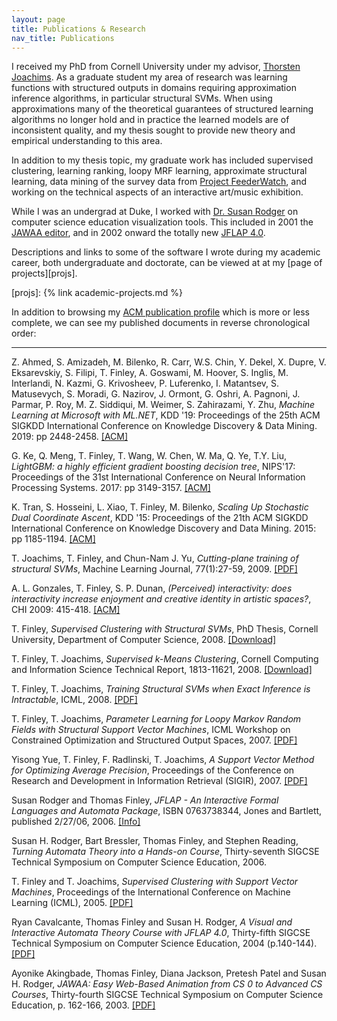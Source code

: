 ```yaml
---
layout: page
title: Publications & Research
nav_title: Publications
---
```


I received my PhD from Cornell University under my advisor, [Thorsten
Joachims][tj]. As a graduate student my area of research was learning functions
with structured outputs in domains requiring approximation inference algorithms,
in particular structural SVMs. When using approximations many of the theoretical
guarantees of structured learning algorithms no longer hold and in practice the
learned models are of inconsistent quality, and my thesis sought to provide new
theory and empirical understanding to this area.

In addition to my thesis topic, my graduate work has included supervised
clustering, learning ranking, loopy MRF learning, approximate structural
learning, data mining of the survey data from [Project FeederWatch][pfw], and
working on the technical aspects of an interactive art/music exhibition.

While I was an undergrad at Duke, I worked with [Dr. Susan Rodger][rodger] on
computer science education visualization tools.  This included in 2001 the
[JAWAA editor][jawaa2], and in 2002 onward the totally new [JFLAP 4.0][jflap].

Descriptions and links to some of the software I wrote during my academic
career, both undergraduate and doctorate, can be viewed at at my [page of
projects][projs].

[tj]:     http://www.cs.cornell.edu/people/tj/
[rodger]: http://www.cs.duke.edu/~rodger/
[jawaa2]: http://www.cs.duke.edu/csed/jawaa2/
[jflap]:  http://www.cs.duke.edu/~rodger/tools/jflap/
[pfw]:    http://birds.cornell.edu/pfw/
[projs]:  {% link academic-projects.md %}

In addition to browsing my [ACM publication
profile](https://dl.acm.org/profile/81100568786) which is more or less complete,
we can see my published documents in reverse chronological order:

----------

Z. Ahmed, S. Amizadeh, M. Bilenko, R. Carr, W.S. Chin, Y. Dekel, X. Dupre, V. Eksarevskiy, S. Filipi, T. Finley, A. Goswami, M. Hoover, S. Inglis, M. Interlandi, N. Kazmi, G. Krivosheev, P. Luferenko, I. Matantsev, S. Matusevych, S. Moradi, G. Nazirov, J. Ormont, G. Oshri, A. Pagnoni, J. Parmar, P. Roy, M. Z. Siddiqui, M. Weimer, S. Zahirazami, Y. Zhu, *Machine Learning at Microsoft with ML.NET*, KDD '19: Proceedings of the 25th ACM SIGKDD International Conference on Knowledge Discovery & Data Mining. 2019: pp 2448-2458.
[[ACM]](https://doi.org/10.1145/3292500.3330667)

G. Ke, Q. Meng, T. Finley, T. Wang, W. Chen, W. Ma, Q. Ye, T.Y. Liu, *LightGBM: a highly efficient gradient boosting decision tree*, NIPS'17: Proceedings of the 31st International Conference on Neural Information Processing Systems. 2017: pp 3149-3157.
[[ACM]](https://dl.acm.org/doi/10.5555/3294996.3295074)

K. Tran, S. Hosseini, L. Xiao, T. Finley, M. Bilenko, *Scaling Up Stochastic Dual Coordinate Ascent*, KDD '15: Proceedings of the 21th ACM SIGKDD International Conference on Knowledge Discovery and Data Mining. 2015: pp 1185-1194.
[[ACM]](https://doi.org/10.1145/2783258.2783412)

T. Joachims, T. Finley, and Chun-Nam J. Yu, *Cutting-plane training of structural SVMs*, Machine Learning Journal, 77(1):27-59, 2009.
[[PDF]](/assets/publications/joachims_etal_09a.pdf)

A. L. Gonzales, T. Finley, S. P. Dunan, *(Perceived) interactivity: does interactivity increase enjoyment and creative identity in artistic spaces?*, CHI 2009: 415-418.
[[ACM]](http://doi.acm.org/10.1145/1518701.1518767)

T. Finley, *Supervised Clustering with Structural SVMs*, PhD Thesis, Cornell University, Department of Computer Science, 2008.
[[Download]](http://ecommons.library.cornell.edu/handle/1813/12819)

T. Finley, T. Joachims, *Supervised k-Means Clustering*, Cornell Computing and Information Science Technical Report, 1813-11621, 2008.
[[Download]](http://ecommons.library.cornell.edu/handle/1813/11621)
<!-- <a href="supervised_kmeans-08.pdf">[PDF]</a> -->

T. Finley, T. Joachims, *Training Structural SVMs when Exact Inference is Intractable*, ICML, 2008.
[[PDF]](/assets/publications/finley_joachims_08a.pdf)

T. Finley, T. Joachims, *Parameter Learning for Loopy Markov Random Fields with Structural Support Vector Machines*, ICML Workshop on Constrained Optimization and Structured Output Spaces, 2007.
[[PDF]](/assets/publications/finley_joachims_07a.pdf)

Yisong Yue, T. Finley, F. Radlinski, T. Joachims, *A Support Vector Method for Optimizing Average Precision*, Proceedings of the Conference on Research and Development in Information Retrieval (SIGIR), 2007.
[[PDF]](http://www.cs.cornell.edu/People/tj/publications/yue_etal_07a.pdf)

Susan Rodger and Thomas Finley, *JFLAP - An Interactive Formal Languages and Automata Package*, ISBN 0763738344, Jones and Bartlett, published 2/27/06, 2006.
[[Info]](http://computerscience.jbpub.com/catalog/0763738344/)

Susan H. Rodger, Bart Bressler, Thomas Finley, and Stephen Reading, *Turning Automata Theory into a Hands-on Course*, Thirty-seventh SIGCSE Technical Symposium on Computer Science Education, 2006.

T. Finley and T. Joachims, *Supervised Clustering with Support Vector Machines*, Proceedings of the International Conference on Machine Learning (ICML), 2005.
[[PDF]](http://www.cs.cornell.edu/people/tj/publications/finley_joachims_05a.pdf)

Ryan Cavalcante, Thomas Finley and Susan H. Rodger, *A Visual and Interactive Automata Theory Course with JFLAP 4.0*, Thirty-fifth SIGCSE Technical Symposium on Computer Science Education, 2004 (p.140-144).
[[PDF]](http://www.cs.duke.edu/csed/rodger/papers/cse04.pdf)

Ayonike Akingbade, Thomas Finley, Diana Jackson, Pretesh Patel and Susan H. Rodger, *JAWAA: Easy Web-Based Animation from CS 0 to Advanced CS Courses*, Thirty-fourth SIGCSE Technical Symposium on Computer Science Education, p. 162-166, 2003.
[[PDF]](http://www.cs.duke.edu/csed/rodger/papers/cse03.pdf)

